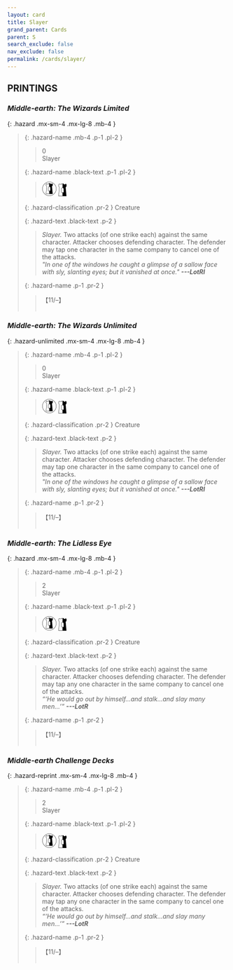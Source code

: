 ```yaml
---
layout: card
title: Slayer
grand_parent: Cards
parent: S
search_exclude: false
nav_exclude: false
permalink: /cards/slayer/
---
```


## PRINTINGS


### _Middle-earth: The Wizards Limited_

{: .hazard .mx-sm-4 .mx-lg-8 .mb-4 }
> {: .hazard-name .mb-4 .p-1 .pl-2 }
> > <div class="hazard-mp">0</div>
> > <div class="card-name">Slayer</div>
>
> {: .hazard-name .black-text .p-1 .pl-2 }
> > ![](/assets/images/border-land.svg) ![](/assets/images/border-hold.svg)
>
> {: .hazard-classification .pr-2 }
> Creature
>
> {: .hazard-text .black-text .p-2 }
> > _Slayer._ Two attacks (of one strike each) against the same character. Attacker chooses defending character. The defender may tap one character in the same company to cancel one of the attacks. <br>_"In one of the windows he caught a glimpse of a sallow face with sly, slanting eyes; but it vanished at once."_ ***---&#65279;LotRI*** 
>
> {: .hazard-name .p-1 .pr-2 }
> > <div class="card-shield">【11/&ndash;】</div>
> > <div class="card-corruption">&nbsp;</div>

### _Middle-earth: The Wizards Unlimited_

{: .hazard-unlimited .mx-sm-4 .mx-lg-8 .mb-4 }
> {: .hazard-name .mb-4 .p-1 .pl-2 }
> > <div class="hazard-mp">0</div>
> > <div class="card-name">Slayer</div>
>
> {: .hazard-name .black-text .p-1 .pl-2 }
> > ![](/assets/images/border-land.svg) ![](/assets/images/border-hold.svg)
>
> {: .hazard-classification .pr-2 }
> Creature
>
> {: .hazard-text .black-text .p-2 }
> > _Slayer._ Two attacks (of one strike each) against the same character. Attacker chooses defending character. The defender may tap one character in the same company to cancel one of the attacks. <br>_"In one of the windows he caught a glimpse of a sallow face with sly, slanting eyes; but it vanished at once."_ ***---&#65279;LotRI*** 
>
> {: .hazard-name .p-1 .pr-2 }
> > <div class="card-shield">【11/&ndash;】</div>
> > <div class="card-corruption-white">&nbsp;</div>

### _Middle-earth: The Lidless Eye_

{: .hazard .mx-sm-4 .mx-lg-8 .mb-4 }
> {: .hazard-name .mb-4 .p-1 .pl-2 }
> > <div class="hazard-mp">2</div>
> > <div class="card-name">Slayer</div>
>
> {: .hazard-name .black-text .p-1 .pl-2 }
> > ![](/assets/images/border-land.svg) ![](/assets/images/border-hold.svg)
>
> {: .hazard-classification .pr-2 }
> Creature
>
> {: .hazard-text .black-text .p-2 }
> > _Slayer._ Two attacks (of one strike each) against the same character. Attacker chooses defending character. The defender may tap any one character in the same company to cancel one of the attacks. <br>_“‘He would go out by himself...and stalk...and slay many men...’”_ ***---&#65279;LotR*** 
>
> {: .hazard-name .p-1 .pr-2 }
> > <div class="card-shield">【11/&ndash;】</div>
> > <div class="card-corruption">&nbsp;</div>

### _Middle-earth Challenge Decks_

{: .hazard-reprint .mx-sm-4 .mx-lg-8 .mb-4 }
> {: .hazard-name .mb-4 .p-1 .pl-2 }
> > <div class="hazard-mp">2</div>
> > <div class="card-name">Slayer</div>
>
> {: .hazard-name .black-text .p-1 .pl-2 }
> > ![](/assets/images/border-land.svg) ![](/assets/images/border-hold.svg)
>
> {: .hazard-classification .pr-2 }
> Creature
>
> {: .hazard-text .black-text .p-2 }
> > _Slayer._ Two attacks (of one strike each) against the same character. Attacker chooses defending character. The defender may tap any one character in the same company to cancel one of the attacks. <br>_“‘He would go out by himself...and stalk...and slay many men...’”_ ***---&#65279;LotR*** 
>
> {: .hazard-name .p-1 .pr-2 }
> > <div class="card-shield">【11/&ndash;】</div>
> > <div class="card-corruption-white">&nbsp;</div>
